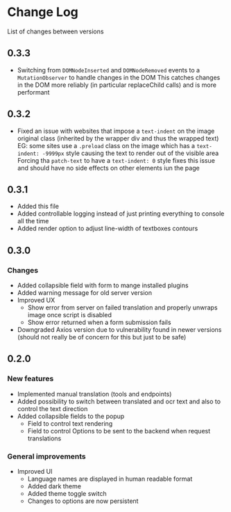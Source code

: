 # Change Log

List of changes between versions

## 0.3.3

- Switching from `DOMNodeInserted` and `DOMNodeRemoved` events to a `MutationObserver` to handle changes in the DOM
  This catches changes in the DOM more reliably (in particular replaceChild calls) and is more performant

## 0.3.2

- Fixed an issue with websites that impose a `text-indent` on the image original class (inherited by the wrapper div and thus the wrapped text)
  EG: some sites use a `.preload` class on the image which has a `text-indent: -9999px` style causing the text to render out of the visible area
  Forcing tha `patch-text` to have a `text-indent: 0` style fixes this issue and should have no side effects on other elements iun the page
  
## 0.3.1

- Added this file
- Added controllable logging instead of just printing everything to console all the time
- Added render option to adjust line-width of textboxes contours

## 0.3.0

### Changes

- Added collapsible field with form to mange installed plugins
- Added warning message for old server version
- Improved UX
  - Show error from server on failed translation and properly unwraps image once script is disabled
  - Show error returned when a form submission fails
- Downgraded Axios version due to vulnerability found in newer versions (should not really be of concern for this but just to be safe)

## 0.2.0

### New features

- Implemented manual translation (tools and endpoints)
- Added possibility to switch between translated and ocr text and also to control the text direction
- Added collapsible fields to the popup
  - Field to control text rendering
  - Field to control Options to be sent to the backend when request translations 

### General improvements

- Improved UI
  - Language names are displayed in human readable format
  - Added dark theme
  - Added theme toggle switch
  - Changes to options are now persistent
